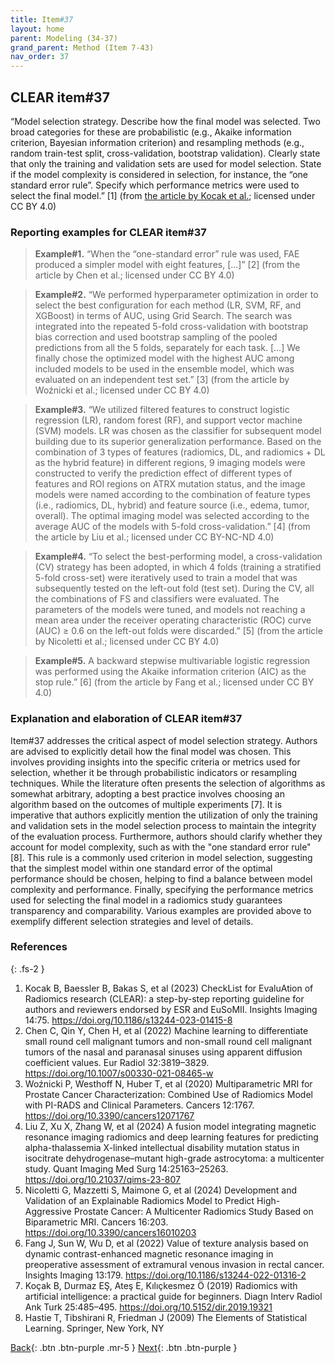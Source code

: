 ```yaml
---
title: Item#37
layout: home
parent: Modeling (34-37)
grand_parent: Method (Item 7-43)
nav_order: 37
---
```


## CLEAR item#37


“Model selection strategy. Describe how the final model was selected. Two broad categories for these are probabilistic (e.g., Akaike information criterion, Bayesian information criterion) and resampling methods (e.g., random train-test split, cross-validation, bootstrap validation). Clearly state that only the training and validation sets are used for model selection. State if the model complexity is considered in selection, for instance, the “one standard error rule”. Specify which performance metrics were used to select the final model.”  [1] (from [the article by Kocak et al.](https://insightsimaging.springeropen.com/articles/10.1186/s13244-023-01415-8); licensed under CC BY 4.0)


### Reporting examples for CLEAR item#37

> **Example#1.** “When the “one-standard error” rule was used, FAE produced a simpler model with eight features, […]” [2] (from the article by Chen et al.; licensed under CC BY 4.0)

> **Example#2.** “We performed hyperparameter optimization in order to select the best configuration for each method (LR, SVM, RF, and XGBoost) in terms of AUC, using Grid Search. The search was integrated into the repeated 5-fold cross-validation with bootstrap bias correction and used bootstrap sampling of the pooled predictions from all the 5 folds, separately for each task. […] We finally chose the optimized model with the highest AUC among included models to be used in the ensemble model, which was evaluated on an independent test set.” [3] (from the article by Woźnicki et al.; licensed under CC BY 4.0)

> **Example#3.** “We utilized filtered features to construct logistic regression (LR), random forest (RF), and support vector machine (SVM) models. LR was chosen as the classifier for subsequent model building due to its superior generalization performance. Based on the combination of 3 types of features (radiomics, DL, and radiomics + DL as the hybrid feature) in different regions, 9 imaging models were constructed to verify the prediction effect of different types of features and ROI regions on ATRX mutation status, and the image models were named according to the combination of feature types (i.e., radiomics, DL, hybrid) and feature source (i.e., edema, tumor, overall). The optimal imaging model was selected according to the average AUC of the models with 5-fold cross-validation.” [4] (from the article by Liu et al.; licensed under CC BY-NC-ND 4.0)

> **Example#4.** “To select the best-performing model, a cross-validation (CV) strategy has been adopted, in which 4 folds (training a stratified 5-fold cross-set) were iteratively used to train a model that was subsequently tested on the left-out fold (test set). During the CV, all the combinations of FS and classifiers were evaluated. The parameters of the models were tuned, and models not reaching a mean area under the receiver operating characteristic (ROC) curve (AUC) ≥ 0.6 on the left-out folds were discarded.” [5] (from the article by Nicoletti et al.; licensed under CC BY 4.0)

> **Example#5.** A backward stepwise multivariable logistic regression was performed using the Akaike information criterion (AIC) as the stop rule.” [6] (from the article by Fang et al.; licensed under CC BY 4.0)

### Explanation and elaboration of CLEAR item#37

Item#37 addresses the critical aspect of model selection strategy. Authors are advised to explicitly detail how the final model was chosen. This involves providing insights into the specific criteria or metrics used for selection, whether it be through probabilistic indicators or resampling techniques. While the literature often presents the selection of algorithms as somewhat arbitrary, adopting a best practice involves choosing an algorithm based on the outcomes of multiple experiments [7]. It is imperative that authors explicitly mention the utilization of only the training and validation sets in the model selection process to maintain the integrity of the evaluation process. Furthermore, authors should clarify whether they account for model complexity, such as with the "one standard error rule" [8]. This rule is a commonly used criterion in model selection, suggesting that the simplest model within one standard error of the optimal performance should be chosen, helping to find a balance between model complexity and performance. Finally, specifying the performance metrics used for selecting the final model in a radiomics study guarantees transparency and comparability. Various examples are provided above to exemplify different selection strategies and level of details.

### References

{: .fs-2 }

1. 	Kocak B, Baessler B, Bakas S, et al (2023) CheckList for EvaluAtion of Radiomics research (CLEAR): a step-by-step reporting guideline for authors and reviewers endorsed by ESR and EuSoMII. Insights Imaging 14:75. https://doi.org/10.1186/s13244-023-01415-8
2. 	Chen C, Qin Y, Chen H, et al (2022) Machine learning to differentiate small round cell malignant tumors and non-small round cell malignant tumors of the nasal and paranasal sinuses using apparent diffusion coefficient values. Eur Radiol 32:3819–3829. https://doi.org/10.1007/s00330-021-08465-w
3. 	Woźnicki P, Westhoff N, Huber T, et al (2020) Multiparametric MRI for Prostate Cancer Characterization: Combined Use of Radiomics Model with PI-RADS and Clinical Parameters. Cancers 12:1767. https://doi.org/10.3390/cancers12071767
4. 	Liu Z, Xu X, Zhang W, et al (2024) A fusion model integrating magnetic resonance imaging radiomics and deep learning features for predicting alpha-thalassemia X-linked intellectual disability mutation status in isocitrate dehydrogenase–mutant high-grade astrocytoma: a multicenter study. Quant Imaging Med Surg 14:25163–25263. https://doi.org/10.21037/qims-23-807
5. 	Nicoletti G, Mazzetti S, Maimone G, et al (2024) Development and Validation of an Explainable Radiomics Model to Predict High-Aggressive Prostate Cancer: A Multicenter Radiomics Study Based on Biparametric MRI. Cancers 16:203. https://doi.org/10.3390/cancers16010203
6. 	Fang J, Sun W, Wu D, et al (2022) Value of texture analysis based on dynamic contrast-enhanced magnetic resonance imaging in preoperative assessment of extramural venous invasion in rectal cancer. Insights Imaging 13:179. https://doi.org/10.1186/s13244-022-01316-2
7. 	Koçak B, Durmaz EŞ, Ateş E, Kılıçkesmez Ö (2019) Radiomics with artificial intelligence: a practical guide for beginners. Diagn Interv Radiol Ank Turk 25:485–495. https://doi.org/10.5152/dir.2019.19321
8. 	Hastie T, Tibshirani R, Friedman J (2009) The Elements of Statistical Learning. Springer, New York, NY


[Back](https://radiomic.github.io/CLEAR-E3/docs/Item2.html){: .btn .btn-purple .mr-5 }
[Next](https://radiomic.github.io/CLEAR-E3/docs/Item4.html){: .btn .btn-purple   }
